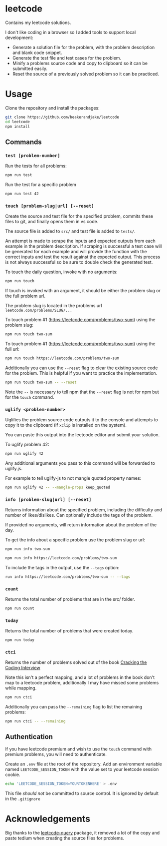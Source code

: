 # leetcode

Contains my leetcode solutions.

I don't like coding in a browser so I added tools to support local development:
- Generate a solution file for the problem, with the problem description and blank code snippet. 
- Generate the test file and test cases for the problem.
- Minify a problems source code and copy to clipboard so it can be submitted easily.
- Reset the source of a previously solved problem so it can be practiced.

# Usage

Clone the repository and install the packages: 
```sh
git clone https://github.com/beakerandjake/leetcode
cd leetcode
npm install
```

## Commands

### `test [problem-number]`

Run the tests for all problems:

```sh
npm run test
```

Run the test for a specific problem

```sh
npm run test 42
```

### `touch [problem-slug|url] [--reset]`

Create the source and test file for the specified problem, commits these files to git, and finally opens them in vs code.

The source file is added to `src/` and test file is added to `tests/`.

An attempt is made to scrape the inputs and expected outputs from each example in the problem description. If scraping is successful a test case will be generated for each example and will provide the function with the correct inputs and test the result against the expected output. This process is not always successful so be sure to double check the generated test. 

To touch the daily question, invoke with no arguments:
```sh
npm run touch
```
If touch is invoked with an argument, it should be either the problem slug or the full problem url.

The problem slug is located in the problems url `leetcode.com/problems/SLUG/...`

To touch problem #1 (https://leetcode.com/problems/two-sum) using the problem slug:
```sh
npm run touch two-sum
```
To touch problem #1 (https://leetcode.com/problems/two-sum) using the full url:
```sh
npm run touch https://leetcode.com/problems/two-sum
```

Additionally you can use the `--reset` flag to clear the existing source code for the problem. This is helpful if you want to practice the implementation. 

```sh
npm run touch two-sum -- --reset
```

Note the `--` is necessary to tell npm that the `--reset` flag is not for npm but for the `touch` command.

### `uglify <problem-number>`

Uglifies the problem source code outputs it to the console and attempts to copy it to the clipboard (if `xclip` is installed on the system). 

You can paste this output into the leetcode editor and submit your solution.

To uglify problem 42:
```sh
npm run uglify 42
```

Any additional arguments you pass to this command will be forwarded to uglify.js.

For example to tell uglify-js to not mangle quoted property names:
```sh
npm run uglify 42 -- --mangle-props keep_quoted
```

### `info [problem-slug|url] [--reset]`

Returns information about the specified problem, including the difficulty and number of likes/dislikes. Can optionally include the tags of the problem.

If provided no arguments, will return information about the problem of the day.

To get the info about a specific problem use the problem slug or url: 

```sh
npm run info two-sum
```
```sh
npm run info https://leetcode.com/problems/two-sum
```

To include the tags in the output, use the `--tags` option:

```sh
run info https://leetcode.com/problems/two-sum -- --tags
```

### `count`

Returns the total number of problems that are in the src/ folder. 

```sh
npm run count
```

### `today`

Returns the total number of problems that were created today. 

```sh
npm run today
```

### `ctci`

Returns the number of problems solved out of the book [Cracking the Coding Interview](https://www.crackingthecodinginterview.com/)

Note this isn't a perfect mapping, and a lot of problems in the book don't map to a leetcode problem, additionally I may have missed some problems while mapping.

```sh
npm run ctci
```

Additionally you can pass the `--remaining` flag to list the remaining problems:

```sh
npm run ctci -- --remaining
```

## Authentication

If you have leetcode premium and wish to use the `touch` command with premium problems, you will need to authenticate. 

Create an `.env` file at the root of the repository. Add an environment variable named `LEETCODE_SESSION_TOKEN` with the value set to your leetcode session cookie. 

```sh
echo 'LEETCODE_SESSION_TOKEN=YOURTOKENHERE' > .env
```

This file *should not* be committed to source control. It is ignored by default in the `.gitignore`

# Acknowledgements

Big thanks to the [leetcode-query](https://github.com/JacobLinCool/LeetCode-Query) package, it removed a lot of the copy and paste tedium when creating the source files for problems. 
